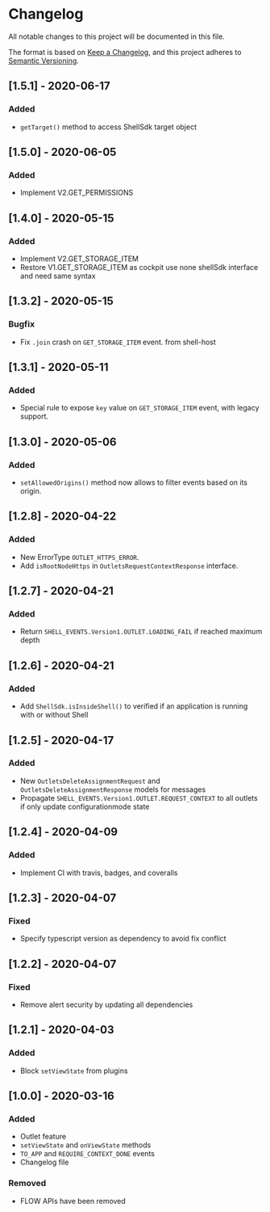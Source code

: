# Changelog

All notable changes to this project will be documented in this file.

The format is based on [Keep a Changelog](https://keepachangelog.com/en/1.0.0/),
and this project adheres to [Semantic Versioning](https://semver.org/spec/v2.0.0.html).

## [1.5.1] - 2020-06-17

### Added

- `getTarget()` method to access ShellSdk target object

## [1.5.0] - 2020-06-05

### Added

- Implement V2.GET_PERMISSIONS

## [1.4.0] - 2020-05-15

### Added

- Implement V2.GET_STORAGE_ITEM
- Restore V1.GET_STORAGE_ITEM as cockpit use none shellSdk interface and need same syntax

## [1.3.2] - 2020-05-15

### Bugfix

- Fix `.join` crash on `GET_STORAGE_ITEM` event. from shell-host

## [1.3.1] - 2020-05-11

### Added

- Special rule to expose `key` value on `GET_STORAGE_ITEM` event, with legacy support.

## [1.3.0] - 2020-05-06

### Added

- `setAllowedOrigins()` method now allows to filter events based on its origin.

## [1.2.8] - 2020-04-22

### Added

- New ErrorType `OUTLET_HTTPS_ERROR`.
- Add `isRootNodeHttps` in `OutletsRequestContextResponse` interface.

## [1.2.7] - 2020-04-21

### Added

- Return `SHELL_EVENTS.Version1.OUTLET.LOADING_FAIL` if reached maximum depth

## [1.2.6] - 2020-04-21

### Added

- Add `ShellSdk.isInsideShell()` to verified if an application is running with or without Shell

## [1.2.5] - 2020-04-17

### Added

- New `OutletsDeleteAssignmentRequest` and `OutletsDeleteAssignmentResponse` models for messages
- Propagate `SHELL_EVENTS.Version1.OUTLET.REQUEST_CONTEXT` to all outlets if only update configurationmode state

## [1.2.4] - 2020-04-09

### Added

- Implement CI with travis, badges, and coveralls

## [1.2.3] - 2020-04-07

### Fixed

- Specify typescript version as dependency to avoid fix conflict

## [1.2.2] - 2020-04-07

### Fixed

- Remove alert security by updating all dependencies

## [1.2.1] - 2020-04-03

### Added

- Block `setViewState` from plugins

## [1.0.0] - 2020-03-16

### Added

- Outlet feature
- `setViewState` and `onViewState` methods
- `TO_APP` and `REQUIRE_CONTEXT_DONE` events
- Changelog file

### Removed

- FLOW APIs have been removed
